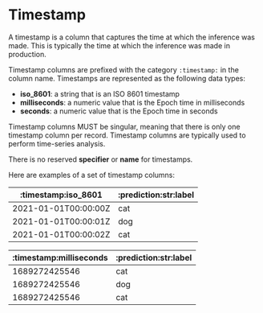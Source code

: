 # Timestamp

A timestamp is a column that captures the time at which the inference was made. This is typically the time at which the inference was made in production.

Timestamp columns are prefixed with the category `:timestamp:` in the column name. Timestamps are represented as the following data types:

-   **iso_8601**: a string that is an ISO 8601 timestamp
-   **milliseconds**: a numeric value that is the Epoch time in milliseconds
-   **seconds**: a numeric value that is the Epoch time in seconds

Timestamp columns MUST be singular, meaning that there is only one timestamp column per record. Timestamp columns are typically used to perform time-series analysis.

There is no reserved **specifier** or **name** for timestamps.

Here are examples of a set of timestamp columns:

<table>
    <thead>
        <tr>
            <th>:timestamp:iso_8601</th>
            <th>:prediction:str:label</th>
        </tr>
    </thead>
    <tbody>
        <tr>
            <td>2021-01-01T00:00:00Z</td>
            <td>cat</td>
            </tr>
            <tr>
            <td>2021-01-01T00:00:01Z</td>
            <td>dog</td>
            </tr>
            <tr>
            <td>2021-01-01T00:00:02Z</td>
            <td>cat</td>
        </tr>
    </tbody>
</table>

<table>
    <thead>
        <tr>
            <th>:timestamp:milliseconds</th>
            <th>:prediction:str:label</th>
        </tr>
    </thead>
    <tbody>
        <tr>
            <td>1689272425546</td>
            <td>cat</td>
            </tr>
            <tr>
            <td>1689272425546</td>
            <td>dog</td>
            </tr>
            <tr>
            <td>1689272425546</td>
            <td>cat</td>
        </tr>
    </tbody>
</table>
